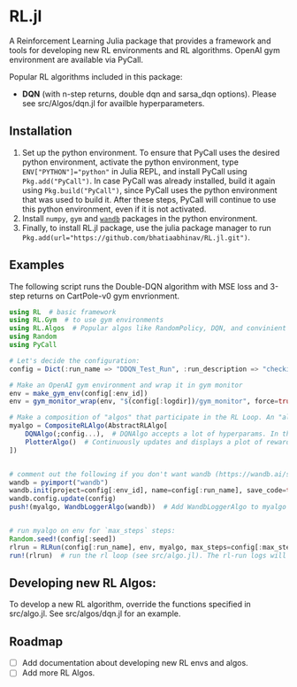 # RL.jl

A Reinforcement Learning Julia package that provides a framework and tools for developing new RL environments and RL algorithms. OpenAI gym environment are available via PyCall.

Popular RL algorithms included in this package:
- **DQN** (with n-step returns, double dqn and sarsa_dqn options). Please see src/Algos/dqn.jl for availble hyperparameters.


## Installation

1. Set up the python environment. To ensure that PyCall uses the desired python environment, activate the python environment, type `ENV["PYTHON"]="python"` in Julia REPL, and install PyCall using `Pkg.add("PyCall")`. In case PyCall was already installed, build it again using `Pkg.build("PyCall")`, since PyCall uses the python environment that was used to build it. After these steps, PyCall will continue to use this python environment, even if it is not activated.
2. Install `numpy`, `gym` and [`wandb`](https://wandb.ai/site) packages in the python environment.
3. Finally, to install RL.jl package, use the julia package manager to run `Pkg.add(url="https://github.com/bhatiaabhinav/RL.jl.git")`.

## Examples

The following script runs the Double-DQN algorithm with MSE loss and 3-step returns on CartPole-v0 gym envrionment.

```julia
using RL  # basic framework
using RL.Gym  # to use gym environments
using RL.Algos  # Popular algos like RandomPolicy, DQN, and convinient tools like Plotter and Wandb logger. See the files in src/algos directory for more details.
using Random
using PyCall

# Let's decide the configuration:
config = Dict(:run_name => "DDQN_Test_Run", :run_description => "checking out the new awesome RL package", :env_id => "CartPole-v0", :max_steps => 100000, :gamma => 0.99, :seed => 0, :no_gpu => true, :epsilon => 0.1, :dqn_mse => true, :double_dqn => true, :nsteps => 3, :logdir => "logs/CartPole-v0/DDQN_Test_Run")

# Make an OpenAI gym environment and wrap it in gym monitor
env = make_gym_env(config[:env_id])
env = gym_monitor_wrap(env, "$(config[:logdir])/gym_monitor", force=true)

# Make a composition of "algos" that participate in the RL Loop. An "algo" implements functions like `on_env_step`, `on_env_reset`, `act` etc. Only one "algo" can `act` in a composition of algos. See src/algo.jl for more details:
myalgo = CompositeRLAlgo(AbstractRLAlgo[  
    DQNAlgo(;config...),  # DQNAlgo accepts a lot of hyperparams. In this example, we are using the config dictionary to pass epsilon, dqn_mse, double_dqn, nsteps and no_gpu keyword arguments. no_gpu flag tells the algorithm to use CPU instead of CUDA for deep learning. Please see src/Algos/dqn.jl to see the default values of all hyperparams.
    PlotterAlgo()  # Continuously updates and displays a plot of rewards against episodes. This "algo" does not implement `act`. 
])


# comment out the following if you don't want wandb (https://wandb.ai/site) logging:
wandb = pyimport("wandb")
wandb.init(project=config[:env_id], name=config[:run_name], save_code=true, notes=config[:run_description], monitor_gym=true)
wandb.config.update(config)
push!(myalgo, WandbLoggerAlgo(wandb))  # Add WandbLoggerAlgo to myalgo composition. WandbLoggerAlgo logs certain metrics of RL run e.g., rewards, loss, etc. to wandb dashboard.


# run myalgo on env for `max_steps` steps:
Random.seed!(config[:seed])
rlrun = RLRun(config[:run_name], env, myalgo, max_steps=config[:max_steps], max_episodes=typemax(Int), seed=config[:seed], gamma=config[:gamma], logdir=config[:logdir], description=config[:run_description])  # setup the RL loop.
run!(rlrun)  # run the rl loop (see src/algo.jl). The rl-run logs will be written to the file config[:logdir]/rlrun_logs.txt
```

## Developing new RL Algos:
To develop a new RL algorithm, override the functions specified in src/algo.jl. See src/algos/dqn.jl for an example.

## Roadmap
- [ ] Add documentation about developing new RL envs and algos.
- [ ] Add more RL Algos.